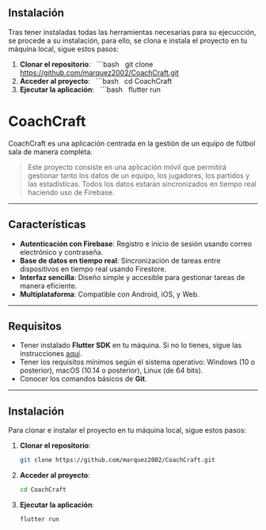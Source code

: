 
## Instalación
Tras tener instaladas todas las herramientas necesarias para su ejecucción, se procede a su instalación, para ello, se clona e instala el proyecto en tu máquina local, sigue estos pasos:
1. **Clonar el repositorio**:   ```bash   git clone https://github.com/marquez2002/CoachCraft.git
2. **Acceder al proyecto**:   ```bash   cd CoachCraft
3. **Ejecutar la aplicación**:   ```bash   flutter run

# CoachCraft

CoachCraft es una aplicación centrada en la gestión de un equipo de fútbol sala de manera completa.

> Este proyecto consiste en una aplicación móvil que permitirá gestionar tanto los datos de un equipo, los jugadores, los partidos y las estadísticas. Todos los datos estarán sincronizados en tiempo real haciendo uso de Firebase.

---

## Características

- **Autenticación con Firebase**: Registro e inicio de sesión usando correo electrónico y contraseña.
- **Base de datos en tiempo real**: Sincronización de tareas entre dispositivos en tiempo real usando Firestore.
- **Interfaz sencilla**: Diseño simple y accesible para gestionar tareas de manera eficiente.
- **Multiplataforma**: Compatible con Android, iOS, y Web.

---

## Requisitos

- Tener instalado **Flutter SDK** en tu máquina. Si no lo tienes, sigue las instrucciones [aquí](https://flutter.dev/docs/get-started/install).
- Tener los requisitos mínimos según el sistema operativo: Windows (10 o posterior), macOS (10.14 o posterior), Linux (de 64 bits).
- Conocer los comandos básicos de **Git**.

---

## Instalación

Para clonar e instalar el proyecto en tu máquina local, sigue estos pasos:

1. **Clonar el repositorio**:
   ```bash
   git clone https://github.com/marquez2002/CoachCraft.git

2. **Acceder al proyecto**:
   ```bash
   cd CoachCraft

3. **Ejecutar la aplicación**:
   ```bash
   flutter run


